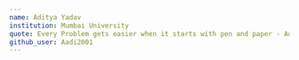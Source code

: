 ```yaml
---
name: Aditya Yadav
institution: Mumbai University
quote: Every Problem gets easier when it starts with pen and paper - Aditya Yadav
github_user: Aadi2001
---
```

